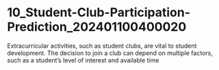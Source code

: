# 10_Student-Club-Participation-Prediction_202401100400020
Extracurricular activities, such as student clubs, are vital to student development. The decision to join a club can depend on multiple factors, such as a student’s level of interest and available time
